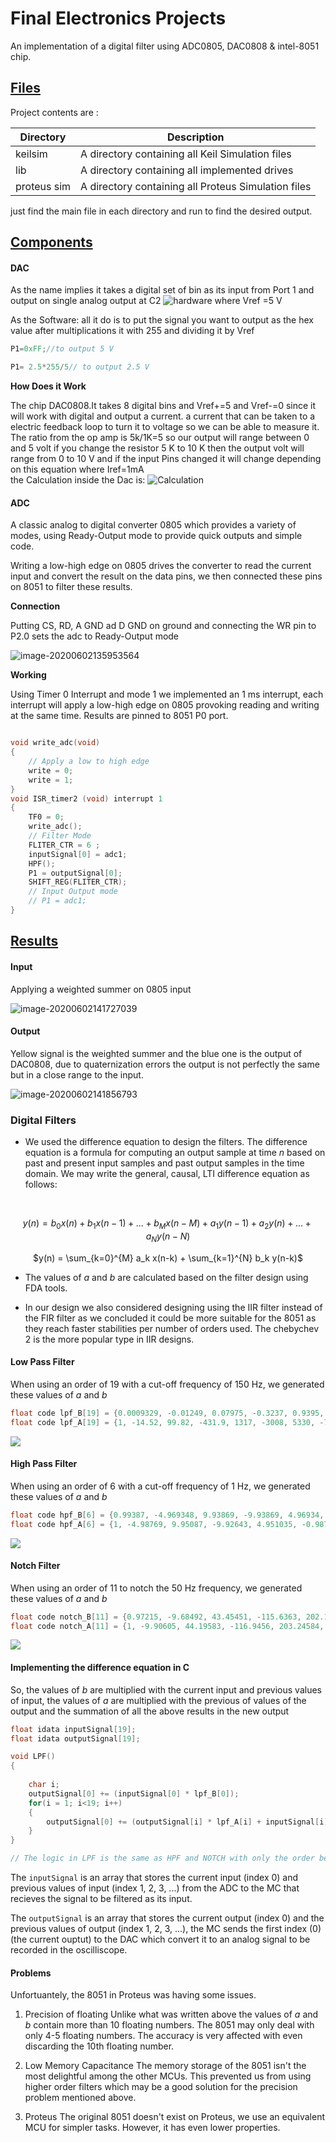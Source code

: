 # Final Electronics Projects 

An implementation of a digital filter using ADC0805, DAC0808 & intel-8051 chip. 

## <u>Files</u> 

Project contents are :

| Directory   | Description                                         |
| ----------- | --------------------------------------------------- |
| keilsim     | A directory containing all Keil Simulation files    |
| lib         | A directory containing all implemented drives       |
| proteus sim | A directory containing all Proteus Simulation files |

just find the main file in each directory and run to find the desired output.

## <u>Components</u>

#### DAC 

As the name implies it takes a digital set of bin as its input from Port 1 and output on single analog output at C2
![hardware](2020-06-02_11_57_04-adcAndDac-Proteus8Professional-SchematicCapture.png)
where Vref =5 V



As the Software:
all it do is to put the signal you want to output as the hex value after multiplications it with 255 and dividing it by Vref

```C
P1=0xFF;//to output 5 V

P1= 2.5*255/5// to output 2.5 V
```

**How Does it Work**

The chip DAC0808.It takes 8 digital bins and Vref+=5 and Vref-=0 since it will work with digital and output a current.
a current that can be taken to a electric feedback loop to turn it to voltage so we can be able to measure it.
The ratio from the op amp is 5k/1K=5
so our output will range between 0 and 5 volt 
if you change the resistor 5 K to 10 K then the output volt will range from 0 to 10 V
and if the input Pins changed it will change depending on this equation
where Iref=1mA	
the Calculation inside the Dac is:
![Calculation](080409_1906_dacinterfac1.png)

#### ADC

A classic analog to digital converter 0805 which provides a variety of modes, using Ready-Output mode to provide quick outputs and simple code.

Writing a low-high edge on 0805 drives the converter to read the current input and convert the result on the data pins, we then connected these pins on 8051 to filter these results.

**Connection** 

Putting CS, RD, A GND ad D GND on ground and connecting the WR pin to P2.0 sets the adc to Ready-Output mode

![image-20200602135953564](1.png)

**Working**

Using Timer 0 Interrupt and mode 1 we implemented an 1 ms interrupt, each interrupt will apply a low-high edge on 0805 provoking reading and writing at the same time. Results are pinned to 8051 P0 port. 

```c

void write_adc(void)
{
	// Apply a low to high edge
	write = 0;
	write = 1;
}
void ISR_timer2 (void) interrupt 1
{
	TF0 = 0;
	write_adc();
    // Filter Mode 
    FLITER_CTR = 6 ;
    inputSignal[0] = adc1;
    HPF();
    P1 = outputSignal[0];
    SHIFT_REG(FLITER_CTR);
    // Input Output mode 	
	// P1 = adc1; 
}
```

## <u>Results</u>

#### Input

Applying a weighted summer on 0805 input 

![image-20200602141727039](2.png)

#### Output 

Yellow signal is the weighted summer and the blue one is the output of DAC0808, due to quaternization errors the output is not perfectly the same but in a close range to the input.  

![image-20200602141856793](3.png)



### Digital Filters
- We used the difference equation to design the filters. The difference equation is a formula for computing an output sample at time $n$ based on past and present input samples and past output samples in the time domain.
We may write the general, causal, LTI difference equation as follows:
<br>
<center>

$y(n) = b_0 x(n) + b_1 x(n-1) + ... + b_M x(n-M) + a_1 y(n-1) + a_2 y(n) + ... + a_N y(n-N)$

</center>

<center>

$y(n) = \sum_{k=0}^{M} a_k x(n-k) + \sum_{k=1}^{N} b_k y(n-k)$

</center>

* The values of $a$ and $b$ are calculated based on the filter design using FDA tools. 

* In our design we also considered designing using the IIR filter instead of the FIR filter as we concluded it could be more suitable for the 8051 as they reach faster stabilities per number of orders used. The chebychev 2 is the more popular type in IIR designs.

#### Low Pass Filter
When using an order of 19 with a cut-off frequency of 150 Hz, we generated these values of $a$ and $b$

```c
float code lpf_B[19] = {0.0009329, -0.01249, 0.07975, -0.3237, 0.9395, -2.083, 3.688, -5.398, 6.702, -7.188, 6.702, -5.398, 3.688, -2.083, 0.9395, -0.3237, 0.07975, -0.01249, 0.0009392};
float code lpf_A[19] = {1, -14.52, 99.82, -431.9, 1317, -3008, 5330, -7488, 8459, -7738, 5747, -3456, 1671, -640.2, 190.2, -42.27, 6.618, -0.6512, 0.03032};

```

<img src='lpf.png'>

#### High Pass Filter
When using an order of 6 with a cut-off frequency of 1 Hz, we generated these values of $a$ and $b$

```c
float code hpf_B[6] = {0.99387, -4.969348, 9.93869, -9.93869, 4.96934, -0.99387};
float code hpf_A[6] = {1, -4.98769, 9.95087, -9.92643, 4.951035, -0.98777};
```
<img src='hpf.png'>

#### Notch Filter

When using an order of 11 to notch the 50 Hz frequency, we generated these values of $a$ and $b$

```c
float code notch_B[11] = {0.97215, -9.68492, 43.45451, -115.6363, 202.1097, -242.43024, 202.1097, -115.6363, 43.4545, -9.68492, 0.972154571};
float code notch_A[11] = {1, -9.90605, 44.19583, -116.9456, 203.24584, -242.4194, 200.96285, -114.3331, 42.7231, -9.46841, 0.94508};
```

<img src='notch.png'>

#### Implementing the difference equation in C

So, the values of $b$ are multiplied with the current input and previous values of input, the values of $a$ are multiplied with the previous of values of the output and the summation of all the above results in the new output

```c
float idata inputSignal[19];
float idata outputSignal[19];

void LPF()
{
	
	char i;
	outputSignal[0] += (inputSignal[0] * lpf_B[0]);
	for(i = 1; i<19; i++)
	{
		outputSignal[0] += (outputSignal[i] * lpf_A[i] + inputSignal[i] * lpf_B[i]);
	}
}

// The logic in LPF is the same as HPF and NOTCH with only the order being different

```

The ```inputSignal``` is an array that stores the current input (index 0) and previous values of input (index 1, 2, 3, ...) from the ADC to the MC that recieves the signal to be filtered as its input.

The ```outputSignal``` is an array that stores the current output (index 0) and the previous values of output (index 1, 2, 3, ...), the MC sends the first index (0) (the current ouptut) to the DAC which convert it to an analog signal to be recorded in the oscilliscope.

#### Problems
Unfortuantely, the 8051 in Proteus was having some issues.
1. Precision of floating
Unlike what was written above the values of $a$ and $b$ contain more than 10 floating numbers. The 8051 may only deal with only 4-5 floating numbers. The accuracy is very affected with even discarding the 10th floating number. 

2. Low Memory Capacitance 
The memory storage of the 8051 isn't the most delightful among the other MCUs. This prevented us from using higher order filters which may be a good solution for the precision problem mentioned above.

3. Proteus
The original 8051 doesn't exist on Proteus, we use an equivalent MCU for simpler tasks. However, it has even lower properties.








